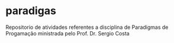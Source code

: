 # paradigas
Repositorio de atividades referentes a disciplina de Paradigmas de Progamação ministrada pelo Prof. Dr. Sergio Costa

